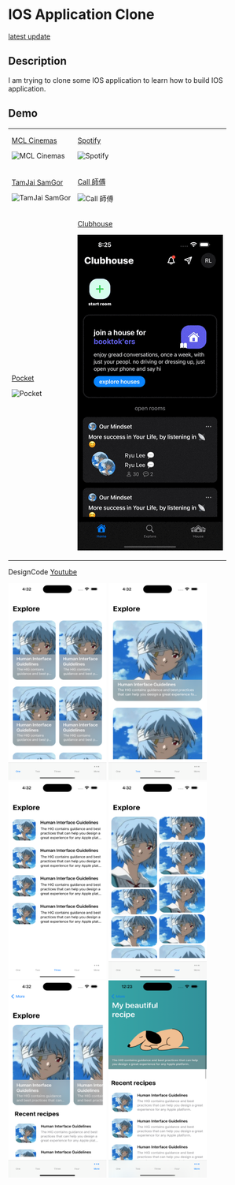 # IOS Application Clone

[latest update](./Instagram/update.md)

## Description

I am trying to clone some IOS application to learn how to build IOS application.

## Demo

<table width="100%">
<tr>
<td>

[MCL Cinemas](https://apps.apple.com/hk/app/mcl-cinemas-ticketing/id807365065?l=en-GB)

![MCL Cinemas](./assets/mcl-cinemas/mcl-cinemas.gif)

</td>

<td>

[Spotify](https://apps.apple.com/us/app/spotify-discover-new-music/id324684580)

![Spotify](./assets/spotify/spotify.gif)

</td>

</tr>

<tr>

<td>

[TamJai SamGor](https://apps.apple.com/hk/app/%E8%AD%9A%E4%BB%94%E4%B8%89%E5%93%A5%E7%B1%B3%E7%B7%9A-tamjai-samgor-mixian/id1623985775?l=en)

![TamJai SamGor](./assets/tamjaisamgor/tamjaisamgor.gif)

</td>

<td>

[Call 師傅](https://apps.apple.com/hk/app/call-shi-fu-yong-hu-ban/id943297218?l=zh)

![Call 師傅](./assets/callcfu/callcfu.gif)

</td>

</tr>

<tr>
<td>

[Pocket](https://apps.apple.com/tw/app/pocket/id309601447)

![Pocket](./assets/pocket/Pocket.gif)

</td>

<td>

[Clubhouse](https://apps.apple.com/us/app/clubhouse-drop-in-audio-chat/id1503133294)

![Clubhouse](./assets/clubhouse/clubhouse.gif)

</td>
</tr>

</table>

DesignCode [Youtube](https://www.youtube.com/watch?v=XzjxqS0xAu0)

<img src="./assets/designcode/1.png" width="200" height="400" /> <img src="./assets/designcode/2.png" width="200" height="400" /> <img src="./assets/designcode/3.png" width="200" height="400" /> <img src="./assets/designcode/4.png" width="200" height="400" /> <img src="./assets/designcode/5.png" width="200" height="400" /> <img src="./assets/designcode/6.png" width="200" height="400" />
